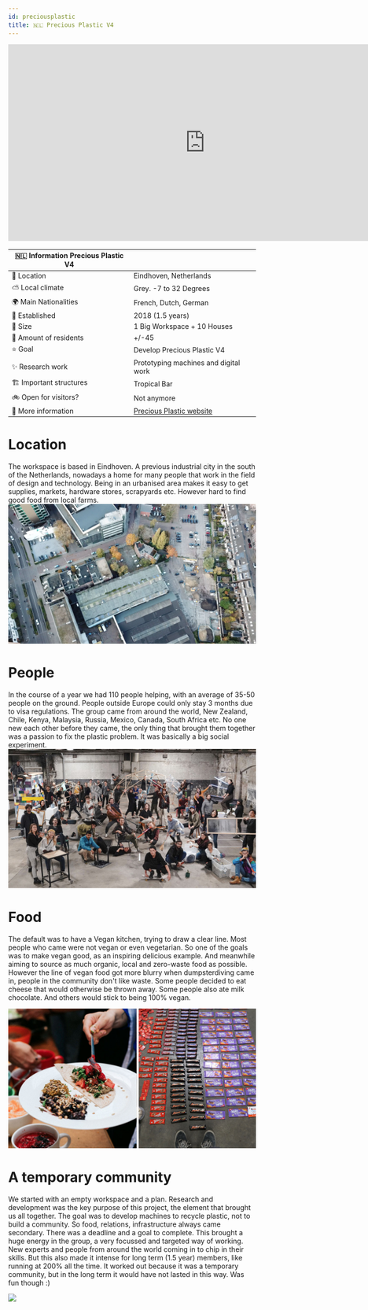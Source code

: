 ```yaml
---
id: preciousplastic
title: 🇳🇱 Precious Plastic V4
---
```


<div class="videocontainer">
  <iframe width="800" height="400" src="https://www.youtube.com/embed/BhM-aucZuIA" frameborder="0" allow="accelerometer; autoplay; encrypted-media; gyroscope; picture-in-picture" allowfullscreen></iframe>
</div>


🇳🇱 Information Precious Plastic V4  |     |
---                       | ---|
📍 Location                  | Eindhoven, Netherlands   |
⛅️ Local climate             | Grey. -7 to 32 Degrees   |
🌍 Main Nationalities        | French, Dutch, German   |
🚩 Established               | 2018 (1.5 years) |
🌳 Size                      | 1 Big Workspace + 10 Houses  |
🙂 Amount of residents       | +/-45   |
⭐️ Goal                      | Develop Precious Plastic V4   |
✨ Research work             | Prototyping machines and digital work  |
🏗 Important structures      | Tropical Bar   |
🚲 Open for visitors?        | Not anymore   |
📰 More information          | [Precious Plastic website](https://www.preciousplastic.com)  |

# Location
The workspace is based in Eindhoven. A previous industrial city in the south of the Netherlands, nowadays a home for many people that work in the field of design and technology. Being in an urbanised area makes it easy to get supplies, markets, hardware stores, scrapyards etc. However hard to find good food from local farms.
<img src="../assets/research/eindhoven-location.jpg"/>

# People
In the course of a year we had 110 people helping, with an average of 35-50 people on the ground. People outside Europe could only stay 3 months due to visa regulations. The group came from around the world, New Zealand, Chile, Kenya, Malaysia, Russia, Mexico, Canada, South Africa etc. No one new each other before they came, the only thing that brought them together was a passion to fix the plastic problem. It was basically a big social experiment.
<img src="../assets/research/v4-team.jpg"/>

# Food
The default was to have a Vegan kitchen, trying to draw a clear line. Most people who came were not vegan or even vegetarian. So one of the goals was to make vegan good, as an inspiring delicious example. And meanwhile aiming to source as much organic, local and zero-waste food as possible. However the line of vegan food got more blurry when dumpsterdiving came in, people in the community don't like waste. Some people decided to eat cheese that would otherwise be thrown away. Some people also ate milk chocolate. And others would stick to being 100% vegan.

<img src="../assets/research/v4-food.jpg"/>

# A temporary community
We started with an empty workspace and a plan. Research and development was the key purpose of this project, the element that brought us all together. The goal was to develop machines to recycle plastic, not to build a community. So food, relations, infrastructure always came secondary. There was a deadline and a goal to complete. This brought a huge energy in the group, a very focussed and targeted way of working. New experts and people from around the world coming in to chip in their skills. But this also made it intense for long term (1.5 year) members, like running at 200% all the time. It worked out because it was a temporary community, but in the long term it would have not lasted in this way.
Was fun though :)

<img src="../assets/research/v4transformation.gif"/>
